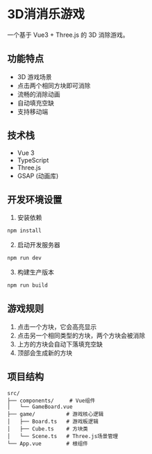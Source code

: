 # 3D消消乐游戏

一个基于 Vue3 + Three.js 的 3D 消除游戏。

## 功能特点

- 3D 游戏场景
- 点击两个相同方块即可消除
- 流畅的消除动画
- 自动填充空缺
- 支持移动端

## 技术栈

- Vue 3
- TypeScript
- Three.js
- GSAP (动画库)

## 开发环境设置

1. 安装依赖
```bash
npm install
```

2. 启动开发服务器
```bash
npm run dev
```

3. 构建生产版本
```bash
npm run build
```

## 游戏规则

1. 点击一个方块，它会高亮显示
2. 点击另一个相同类型的方块，两个方块会被消除
3. 上方的方块会自动下落填充空缺
4. 顶部会生成新的方块

## 项目结构

```
src/
├── components/     # Vue组件
│   └── GameBoard.vue
├── game/          # 游戏核心逻辑
│   ├── Board.ts   # 游戏板逻辑
│   ├── Cube.ts    # 方块类
│   └── Scene.ts   # Three.js场景管理
└── App.vue        # 根组件
```
